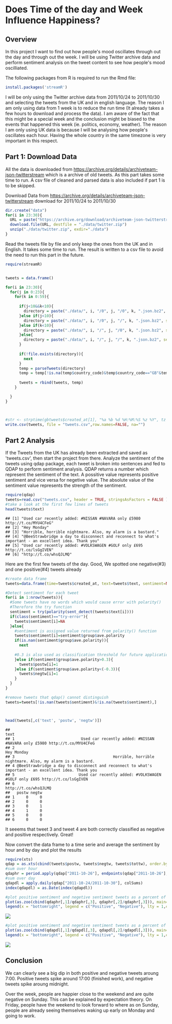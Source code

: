 Does Time of the day and Week Influence Happiness?
================

Overview
--------

In this project I want to find out how people's mood oscillates through out the day and through out the week. I will be using Twitter archive data and perform sentiment analysis on the tweet content to see how people's mood oscilliated.

The following packages from R is required to run the Rmd file:

``` r
install.packages('streamR')
```

I will be only using the Twitter archive data from 2011/10/24 to 2011/10/30 and selecting the tweets from the UK and in english language. The reason I am only using data from 1 week is to reduce the run time (It already takes a few hours to download and process the data). I am aware of the fact that this might be a special week and the conclusion might be biased to the events that happened this week (ie. politics, economy, weather). The reason I am only using UK data is because I will be analysing how people's oscillates each hour. Having the whole country in the same timezone is very important in this respect.

Part 1: Download Data
---------------------

All the data is downloaded from <https://archive.org/details/archiveteam-json-twitterstream> which is a archive of old tweets. As this part takes some time to run. A csv file of cleaned and parsed data is also included if part 1 is to be skipped.

Download Data from <https://archive.org/details/archiveteam-json-twitterstream> download for 2011/10/24 to 2011/10/30

``` r
dir.create("data")
for(i in 23:30){
  URL = paste("https://archive.org/download/archiveteam-json-twitterstream/twitter-stream-2011-10-",i,".zip", sep="")
  download.file(URL, destfile = "./data/twitter.zip")
  unzip("./data/twitter.zip", exdir="./data")
}
```

Read the tweets file by file and only keep the ones from the UK and in English. It takes some time to run. The result is written to a csv file to avoid the need to run this part in the future.

``` r
require(streamR)


tweets = data.frame()

for(i in 23:30){
  for(j in 0:23){
    for(k in 0:59){
      
      if(j<10&&k<10){
        directory = paste("./data/", i, "/0", j, "/0", k, ".json.bz2", sep="")
      }else if(j<10){
        directory = paste("./data/", i, "/0", j, "/", k, ".json.bz2", sep="")
      }else if(k<10){
        directory = paste("./data/", i, "/", j, "/0", k, ".json.bz2", sep="")
      }else{
        directory = paste("./data/", i, "/", j, "/", k, ".json.bz2", sep="")
      }
      
      if(!file.exists(directory)){
        next
      }
      temp = parseTweets(directory)
      temp = temp[!is.na(temp$country_code)&temp$country_code=="GB"&temp$user_lang=="en",]
      
      tweets = rbind(tweets, temp)
    }

  }
}



#str <- strptime(gbtweets$created_at[1], "%a %b %d %H:%M:%S %z %Y", tz = "UTC")
write.csv(tweets, file = "tweets.csv",row.names=FALSE, na="")
```

Part 2 Analysis
---------------

If the Tweets from the UK has already been extracted and saved as 'tweets.csv', then start the project from there. Analyze the sentiment of the tweets using qdap package, each tweet is broken into sentences and fed to QDAP to perform sentiment analysis. QDAP returns a number which represent the sentiment of the text. A possitive value represents positive sentiment and vice versa for negetive value. The absolute value of the sentiment value represents the strength of the sentiment.

``` r
require(qdap)
tweets=read.csv("tweets.csv", header = TRUE, stringsAsFactors = FALSE )
#take a look at the first few lines of tweets
head(tweets$text)
```

    ## [1] "Used car recently added: #NISSAN #NAVARA only £5980 http://t.co/MYU4CFeG"                            
    ## [2] "Hey Monday"                                                                                          
    ## [3] "Horrible, horrible nightmare. Also, my alarm is a bastard."                                          
    ## [4] "@BeeStrawbridge a day to disconnect and reconnect to what's important - an excellent idea. Thank you"
    ## [5] "Used car recently added: #VOLKSWAGEN #GOLF only £695 http://t.co/lsGgIVEN"                           
    ## [6] "http://t.co/whsQJLMQ"

Here are the first few tweets of the day. Good, We spotted one negative(\#3) and one positive(\#4) tweets already

``` r
#create data frame
tweets=data.frame(time=tweets$created_at, text=tweets$text, sentiment=NA, postw=0, negtw=0, tottw=1)

#Detect sentiment for each tweet
for(i in 1:nrow(tweets)){
  #Some tweets have no words which would cause error with polarity()
  #Therefore the try function
  sentiment = try(polarity(sent_detect(tweets$text[i])))
  if(class(sentiment)=="try-error"){
    tweets$sentiment[i]=NA
  }else{
    #sentiment is assigned value returned from polarity() function
    tweets$sentiment[i]=sentiment$group$ave.polarity
    if(is.nan(sentiment$group$ave.polarity)){
      next
      
    #0.3 is also used as classification threshold for future applications
    }else if(sentiment$group$ave.polarity>0.3){
      tweets$postw[i]=1
    }else if(sentiment$group$ave.polarity<(-0.3)){
      tweets$negtw[i]=1
    }
  }
}

#remove tweets that qdap() cannot distinguish
tweets=tweets[!is.nan(tweets$sentiment)&!is.na(tweets$sentiment),]



head(tweets[,c('text', 'postw', 'negtw')])
```

    ##                                                                                                   text
    ## 1                             Used car recently added: #NISSAN #NAVARA only £5980 http://t.co/MYU4CFeG
    ## 2                                                                                           Hey Monday
    ## 3                                           Horrible, horrible nightmare. Also, my alarm is a bastard.
    ## 4 @BeeStrawbridge a day to disconnect and reconnect to what's important - an excellent idea. Thank you
    ## 5                            Used car recently added: #VOLKSWAGEN #GOLF only £695 http://t.co/lsGgIVEN
    ## 6                                                                                 http://t.co/whsQJLMQ
    ##   postw negtw
    ## 1     0     0
    ## 2     0     0
    ## 3     0     1
    ## 4     1     0
    ## 5     0     0
    ## 6     0     0

It seeems that tweet 3 and tweet 4 are both correctly classified as negative and positive respectively. Great!

Now convert the data frame to a time serie and average the sentiment by hour and by day and plot the results

``` r
require(xts)
qdap = as.xts(cbind(tweets$postw, tweets$negtw, tweets$tottw), order.by=strptime(tweets$time, "%a %b %d %H:%M:%S %z %Y", tz = "UTC"))
#sum over hour
qdaphr = period.apply(qdap["2011-10-26"], endpoints(qdap["2011-10-26"], "hours", 2), colSums)
#sum over day
qdapdl = apply.daily(qdap["2011-10-24/2011-10-30"], colSums)
index(qdapdl) = as.Date(index(qdapdl))

#plot positive sentiment and negetive sentiment tweets as a percent of total tweets over a day
plot(as.zoo(cbind(qdaphr[,1]/qdaphr[,3], qdaphr[,2]/qdaphr[,3])), main="Hourly Twitter Sentiment", col=c("red", "blue") ,ylab=c("positive", "negative"),ylim=c(0, 0.15))
legend(x = "bottomright", legend = c("Positive", "Negative"), lty = 1,col = c("red", "blue"))
```

![](Twitter_sentiment_Analysis_files/figure-markdown_github-ascii_identifiers/unnamed-chunk-6-1.png)

``` r
#plot positive sentiment and negetive sentiment tweets as a percent of total tweets over a week
plot(as.zoo(cbind(qdapdl[,1]/qdapdl[,3], qdapdl[,2]/qdapdl[,3])), main="Daily Twitter Sentiment", col=c("red", "blue") ,ylab=c("positive", "negative") )
legend(x = "bottomright", legend = c("Positive", "Negative"), lty = 1,col = c("red", "blue"))
```

![](Twitter_sentiment_Analysis_files/figure-markdown_github-ascii_identifiers/unnamed-chunk-6-2.png)

Conclusion
----------

We can clearly see a big dip in both positive and negative tweets aroung 7:00. Positive tweets spike around 17:00 (finished work), and negative tweets spike aroung midnight.

Over the week, people are happier close to the weekend and are quite negative on Sunday. This can be explained by expectation theory. On Friday, people have the weekend to look forward to where as on Sunday, people are already seeing themselves waking up early on Monday and going to work.
